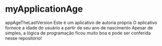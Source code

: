 # myApplicationAge
appAgeTheLastVersion
Este é um aplicativo de autoria própria
O aplicativo fornece a idade do usuário a partir de seu ano de nascimento
Apesar de simples, a lógica de programação ficou muito boa e pode ser conferida nesse repositório!
